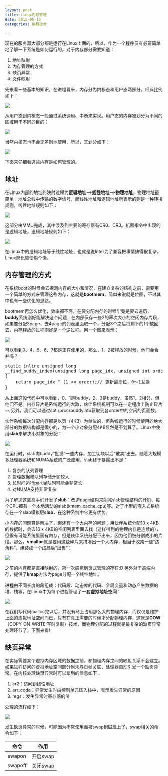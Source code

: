 ```yaml
---
layout: post
title: Linux内存管理
date: 2015-05-13
categories: 编程技术

---
```


现在的服务器大部分都是运行在Linux上面的，所以，作为一个程序员有必要简单地了解一下系统是如何运行的。对于内存部分需要知道：

1. 地址映射
2. 内存管理的方式
3. 缺页异常
4. 文件映射

先来看一些基本的知识，在进程看来，内存分为内核态和用户态两部分，经典比例如下：

![](http://7xiz10.com1.z0.glb.clouddn.com/Linux内存-虚拟地址.png)

从用户态到内核态一般通过系统调用、中断来实现。用户态的内存被划分为不同的区域用于不同的目的：

![](http://7xiz10.com1.z0.glb.clouddn.com/Linux内存-用户区分段.png)

当然内核态也不会无差别地使用，所以，其划分如下：

![](http://7xiz10.com1.z0.glb.clouddn.com/Linux内存-内核地址空间划分.png)

下面来仔细看这些内存是如何管理的。

## 地址

在Linux内部的地址的映射过程为**逻辑地址**-->**线性地址**-->**物理地址**，物理地址最简单：地址总线中传输的数字信号，而线性地址和逻辑地址所表示的则是一种转换规则，线性地址规则如下：

![](http://7xiz10.com1.z0.glb.clouddn.com/Linux内存-线性地址.png)

这部分由MMU完成，其中涉及到主要的寄存器有CR0、CR3。机器指令中出现的是逻辑地址，逻辑地址规则如下：

![](http://7xiz10.com1.z0.glb.clouddn.com/Linux内存-逻辑地址.png)

在Linux中的逻辑地址等于线性地址，也就是说Inter为了兼容把事情搞得很复杂，Linux简化顺便偷个懒。

## 内存管理的方式

在系统boot的时候会去探测内存的大小和情况，在建立复杂的结构之前，需要用一个简单的方式来管理这些内存，这就是**bootmem**，简单来说就是位图，不过其中也有一些优化的思路。

bootmem再怎么优化，效率都不高，在要分配内存的时候毕竟是要去遍历，**buddy**系统刚好能解决这个问题：在内部保存一些2的幂次大小的空闲内存片段，如果要分配3page，去4page的列表里面取一个，分配3个之后将剩下的1个放回去，内存释放的过程刚好是一个逆过程。用一个图来表示：

![](http://7xiz10.com1.z0.glb.clouddn.com/Linux内存-伙伴系统.png)

可以看到0、4、5、6、7都是正在使用的，那么，1、2被释放的时候，他们会合并吗？

<pre class="prettyprint">
static inline unsigned long
__find_buddy_index(unsigned long page_idx, unsigned int order)
{
    return page_idx ^ (1 &lt;&lt; order);// 更新最高位，0～1互换
}
</pre>

从上面这段代码中可以看到，0、1是buddy，2、3是buddy，虽然1、2相邻，但他们不是。内存碎片是系统运行的大敌，伙伴系统机制可以在一定程度上防止碎片~~另外，我们可以通过cat /proc/buddyinfo获取到各order中的空闲的页面数。

伙伴系统每次分配内存都是以页（4KB）为单位的，但系统运行的时候使用的绝大部分的数据结构都是很小的，为一个小对象分配4KB显然是不划算了。Linux中使用**slab**来解决小对象的分配：

![](http://7xiz10.com1.z0.glb.clouddn.com/Linux内存-SLAB.png)

在运行时，slab向buddy“批发”一些内存，加工切块以后“散卖”出去。随着大规模多处理器系统和NUMA系统的广泛应用，slab终于暴露出不足：

1. 复杂的队列管理
2. 管理数据和队列存储开销较大
3. 长时间运行partial队列可能会非常长
4. 对NUMA支持非常复杂

为了解决这些高手们开发了**slub**：改造page结构来削减slab管理结构的开销、每个CPU都有一个本地活动的slab(kmem_cache_cpu)等。对于小型的嵌入式系统存在一个slab模拟层**slob**，在这种系统中它更有优势。

小内存的问题算是解决了，但还有一个大内存的问题：用伙伴系统分配10 x 4KB的数据时，会去16 x 4KB的空闲列表里面去找（这样得到的物理内存是连续的），但很有可能系统里面有内存，但是伙伴系统分配不出来，因为他们被分割成小的片段。那么，**vmalloc**就是要用这些碎片来拼凑出一个大内存，相当于收集一些“边角料”，组装成一个成品后“出售”：

![](http://7xiz10.com1.z0.glb.clouddn.com/Linux内存-非连续内存.png)

之前的内存都是直接映射的，第一次感觉到页式管理的存在:D 另外对于高端内存，提供了**kmap**方法为page分配一个线性地址。

进程由不同长度的段组成：代码段、动态库的代码、全局变量和动态产生数据的堆、栈等，在Linux中为每个进程管理了一套**虚拟地址空间**：

![](http://7xiz10.com1.z0.glb.clouddn.com/Linux内存-进程虚拟内存.png)

在我们写代码malloc完以后，并没有马上占用那么大的物理内存，而仅仅是维护上面的虚拟地址空间而已，只有在真正需要的时候才分配物理内存，这就是**COW**（COPY-ON-WRITE:写时复制）技术，而物理分配的过程就是最复杂的缺页异常处理环节了，下面来看!

## 缺页异常

在实际需要某个虚拟内存区域的数据之前，和物理内存之间的映射关系不会建立。如果进程访问的虚拟地址空间部分尚未与页帧关联，处理器自动引发一个缺页异常。在内核处理缺页异常时可以拿到的信息如下：

1. cr2：访问到线性地址
2. err\_code：异常发生时由控制单元压入栈中，表示发生异常的原因
3. regs：发生异常时寄存器的值

处理的流程如下：

![](http://7xiz10.com1.z0.glb.clouddn.com/Linux内存-缺页异常.png)

发生缺页异常的时候，可能因为不常使用而被swap到磁盘上了，swap相关的命令如下：

命令|作用
-|-
swapon|开启swap
swapoff|关闭swap























